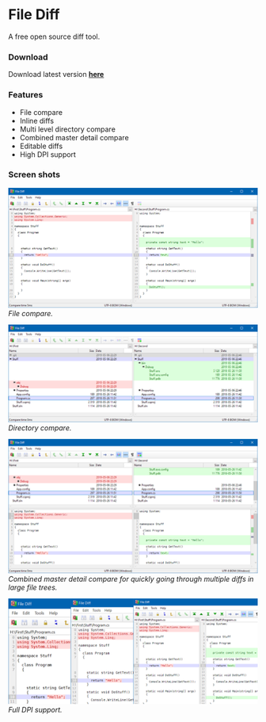 File Diff
=========

A free open source diff tool.

### Download
Download latest version **[here](https://jonashertzman.github.io/FileDiff/download/FileDiff.zip)**

### Features
- File compare
- Inline diffs
- Multi level directory compare
- Combined master detail compare
- Editable diffs
- High DPI support

### Screen shots

![screen](docs/images/Screen1.png)
*File compare.*

![screen](docs/images/Screen2.png)
*Directory compare.*

![screen](docs/images/Screen3.png)
*Combined master detail compare for quickly going through multiple diffs in large file trees.* 

![screen](docs/images/Screen4.png)
*Full DPI support.*
